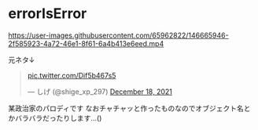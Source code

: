 ﻿# errorIsError
https://user-images.githubusercontent.com/65962822/146665946-2f585923-4a72-46e1-8f61-6a4b413e6eed.mp4  

元ネタ↓  
<blockquote class="twitter-tweet"><p lang="und" dir="ltr"><a href="https://t.co/Dif5b467s5">pic.twitter.com/Dif5b467s5</a></p>&mdash; しげ (@shige_xp_297) <a href="https://twitter.com/shige_xp_297/status/1472126414141136899?ref_src=twsrc%5Etfw">December 18, 2021</a></blockquote> <script async src="https://platform.twitter.com/widgets.js" charset="utf-8"></script>

某政治家のパロディです
なおチャチャッと作ったものなのでオブジェクト名とかバラバラだったりします...()

 
